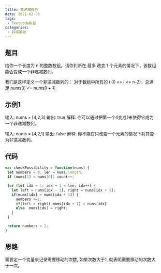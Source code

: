 ```yaml
---
title: 非递减数列
date: 2021-02-06
tags:
 - leetcode刷题
categories:
 - 前端基础
---
```


## 题目

  给你一个长度为 n 的整数数组，请你判断在 最多 改变 1 个元素的情况下，该数组能否变成一个非递减数列。

  我们是这样定义一个非递减数列的： 对于数组中所有的 i (0 <= i <= n-2)，总满足 nums[i] <= nums[i + 1]

## 示例1

  输入: nums = [4,2,3]
  输出: true
  解释: 你可以通过把第一个4变成1来使得它成为一个非递减数列。


  输入: nums = [4,2,1]
  输出: false
  解释: 你不能在只改变一个元素的情况下将其变为非递减数列。


## 代码

   ```js
  var checkPossibility = function(nums) {
    let numbers = 0, len = nums.length;
    if (nums[1] < nums[0]) count++;

    for (let idx = 1; idx + 1 < len; idx++) {
      let left = nums[idx - 1], right = nums[idx + 1];
      if(nums[idx] > nums[idx + 1]) {
        numbers +=1;
        if(left > right) nums[idx + 1] = nums[idx]
        else  nums[idx] = right;
      }
    }

    return numbers < 2;
  }
   ```

## 思路
  
  需要定一个变量来记录需要移动的次数, 如果次数大于1, 就表明需要移动的次数大于一次。
  


